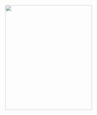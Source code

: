 
 
 
 
 
 
 
 
 
 
 
 
 
 
 
 
 
 
 
 
 
 
 
 
 
 
 
 
 
 
 
 
 
 
 
 
 
 
 
 
 
 
 
 
 
 
 
 
 
 
 
 
 
<section id="tropicalia" class="my-5 pt-6 secao-tropicalia" tabindex="0" aria-label="Seção explicativa sobre a tropicália">            <div class="container d-flex align-items-center ">                <div class="col-4 d-flex justify-content-center fundo-galeria">                <div class="col-4 d-flex justify-content-center ">                    <img src="img/image (1).png" class="rounded-pill" width="273" height="331" loading="lazy">                </div>                <div class="col-5">
 
